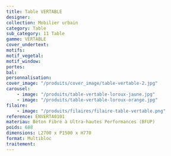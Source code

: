 ```yaml
---
title: Table VERTABLE
designer:
collection: Mobilier urbain
category: Table
sub_category: 11 Table
gamme: VERTABLE
cover_undertext:
motifs:
motif_vegetal:
motif_window:
portes:
bal:
personnalisation:
cover_image: "/produits/cover_image/table-vertable-2.jpg"
carousel:
    - image: "/produits/table-vertable-loroux-jaune.jpg"
    - image: "/produits/table-vertable-loroux-orange.jpg"
filaire:
    - image: "/produits/filaires/filaire-table-vertable.png"
reference: ENVERTA0101
materiau: Béton Fibré à Ultra-hautes Performances (BFUP)
poids: 688
dimensions: L2700 x P1500 x H770
format: Multibloc
traitement:
---
```

